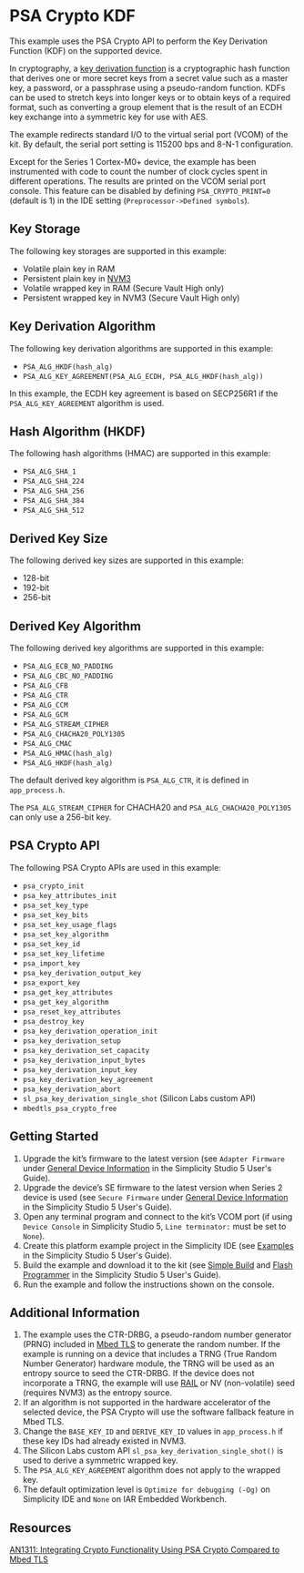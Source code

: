 # PSA Crypto KDF


This example uses the PSA Crypto API to perform the Key Derivation Function (KDF) on the supported device.


In cryptography, a [key derivation function](https://en.wikipedia.org/wiki/Key_derivation_function) is a cryptographic hash function that derives one or more secret keys from a secret value such as a master key, a password, or a passphrase using a pseudo-random function. KDFs can be used to stretch keys into longer keys or to obtain keys of a required format, such as converting a group element that is the result of an ECDH key exchange into a symmetric key for use with AES.


The example redirects standard I/O to the virtual serial port (VCOM) of the kit. By default, the serial port setting is 115200 bps and 8-N-1 configuration.


Except for the Series 1 Cortex-M0+ device, the example has been instrumented with code to count the number of clock cycles spent in different operations. The results are printed on the VCOM serial port console. This feature can be disabled by defining `PSA_CRYPTO_PRINT=0` (default is 1) in the IDE setting (`Preprocessor->Defined symbols`).


## Key Storage


The following key storages are supported in this example:


* Volatile plain key in RAM
* Persistent plain key in [NVM3](https://docs.silabs.com/gecko-platform/3.1/driver/api/group-nvm3)
* Volatile wrapped key in RAM (Secure Vault High only)
* Persistent wrapped key in NVM3 (Secure Vault High only)


## Key Derivation Algorithm


The following key derivation algorithms are supported in this example:


* `PSA_ALG_HKDF(hash_alg)`
* `PSA_ALG_KEY_AGREEMENT(PSA_ALG_ECDH, PSA_ALG_HKDF(hash_alg))`


In this example, the ECDH key agreement is based on SECP256R1 if the `PSA_ALG_KEY_AGREEMENT` algorithm is used.


## Hash Algorithm (HKDF)


The following hash algorithms (HMAC) are supported in this example:


* `PSA_ALG_SHA_1`
* `PSA_ALG_SHA_224`
* `PSA_ALG_SHA_256`
* `PSA_ALG_SHA_384`
* `PSA_ALG_SHA_512`


## Derived Key Size


The following derived key sizes are supported in this example:


* 128-bit
* 192-bit
* 256-bit


## Derived Key Algorithm


The following derived key algorithms are supported in this example:


* `PSA_ALG_ECB_NO_PADDING`
* `PSA_ALG_CBC_NO_PADDING`
* `PSA_ALG_CFB`
* `PSA_ALG_CTR`
* `PSA_ALG_CCM`
* `PSA_ALG_GCM`
* `PSA_ALG_STREAM_CIPHER`
* `PSA_ALG_CHACHA20_POLY1305`
* `PSA_ALG_CMAC`
* `PSA_ALG_HMAC(hash_alg)`
* `PSA_ALG_HKDF(hash_alg)`


The default derived key algorithm is `PSA_ALG_CTR`, it is defined in `app_process.h`.


The `PSA_ALG_STREAM_CIPHER` for CHACHA20 and `PSA_ALG_CHACHA20_POLY1305` can only use a 256-bit key.


## PSA Crypto API


The following PSA Crypto APIs are used in this example:


* `psa_crypto_init`
* `psa_key_attributes_init`
* `psa_set_key_type`
* `psa_set_key_bits`
* `psa_set_key_usage_flags`
* `psa_set_key_algorithm`
* `psa_set_key_id`
* `psa_set_key_lifetime`
* `psa_import_key`
* `psa_key_derivation_output_key`
* `psa_export_key`
* `psa_get_key_attributes`
* `psa_get_key_algorithm`
* `psa_reset_key_attributes`
* `psa_destroy_key`
* `psa_key_derivation_operation_init`
* `psa_key_derivation_setup`
* `psa_key_derivation_set_capacity`
* `psa_key_derivation_input_bytes`
* `psa_key_derivation_input_key`
* `psa_key_derivation_key_agreement`
* `psa_key_derivation_abort`
* `sl_psa_key_derivation_single_shot` (Silicon Labs custom API)
* `mbedtls_psa_crypto_free`


## Getting Started


1. Upgrade the kit’s firmware to the latest version (see `Adapter Firmware` under [General Device Information](https://docs.silabs.com/simplicity-studio-5-users-guide/latest/ss-5-users-guide-about-the-launcher/welcome-and-device-tabs#general-device-information) in the Simplicity Studio 5 User's Guide).
2. Upgrade the device’s SE firmware to the latest version when Series 2 device is used (see `Secure Firmware` under [General Device Information](https://docs.silabs.com/simplicity-studio-5-users-guide/latest/ss-5-users-guide-about-the-launcher/welcome-and-device-tabs#general-device-information) in the Simplicity Studio 5 User's Guide).
3. Open any terminal program and connect to the kit’s VCOM port (if using `Device Console` in Simplicity Studio 5, `Line terminator:` must be set to `None`).
4. Create this platform example project in the Simplicity IDE (see [Examples](https://docs.silabs.com/simplicity-studio-5-users-guide/latest/ss-5-users-guide-getting-started/start-a-project#examples) in the Simplicity Studio 5 User's Guide).
5. Build the example and download it to the kit (see [Simple Build](https://docs.silabs.com/simplicity-studio-5-users-guide/latest/ss-5-users-guide-building-and-flashing/building#simple-build) and [Flash Programmer](https://docs.silabs.com/simplicity-studio-5-users-guide/latest/ss-5-users-guide-building-and-flashing/flashing#flash-programmer) in the Simplicity Studio 5 User's Guide).
6. Run the example and follow the instructions shown on the console.


## Additional Information


1. The example uses the CTR-DRBG, a pseudo-random number generator (PRNG) included in [Mbed TLS](https://docs.silabs.com/mbed-tls/latest/) to generate the random number. If the example is running on a device that includes a TRNG (True Random Number Generator) hardware module, the TRNG will be used as an entropy source to seed the CTR-DRBG. If the device does not incorporate a TRNG, the example will use [RAIL](https://docs.silabs.com/rail/latest/) or NV (non-volatile) seed (requires NVM3) as the entropy source.
2. If an algorithm is not supported in the hardware accelerator of the selected device, the PSA Crypto will use the software fallback feature in Mbed TLS.
3. Change the `BASE_KEY_ID` and `DERIVE_KEY_ID` values in `app_process.h` if these key IDs had already existed in NVM3.
4. The Silicon Labs custom API `sl_psa_key_derivation_single_shot()` is used to derive a symmetric wrapped key.
5. The `PSA_ALG_KEY_AGREEMENT` algorithm does not apply to the wrapped key.
6. The default optimization level is `Optimize for debugging (-Og)` on Simplicity IDE and `None` on IAR Embedded Workbench.


## Resources


[AN1311: Integrating Crypto Functionality Using PSA Crypto Compared to Mbed TLS](https://www.silabs.com/documents/public/application-notes/an1311-mbedtls-psa-crypto-porting-guide.pdf)


